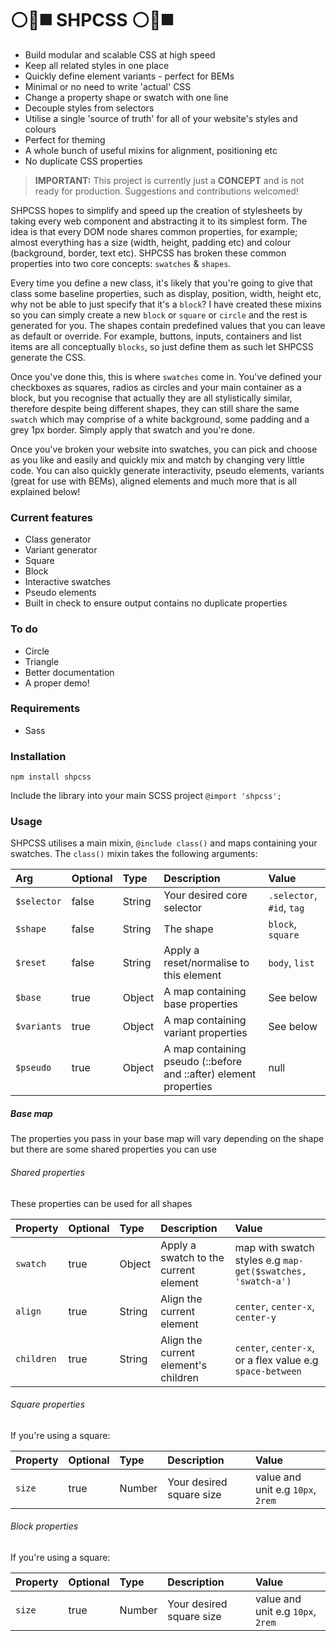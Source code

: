 # ⚪🔺◼️ SHPCSS ⚪🔺◼️

- Build modular and scalable CSS at high speed
- Keep all related styles in one place
- Quickly define element variants - perfect for BEMs
- Minimal or no need to write 'actual' CSS 
- Change a property shape or swatch with one line
- Decouple styles from selectors
- Utilise a single 'source of truth' for all of your website's styles and colours
- Perfect for theming
- A whole bunch of useful mixins for alignment, positioning etc
- No duplicate CSS properties

> **IMPORTANT:** This project is currently just a **CONCEPT** and is not ready for production. Suggestions and contributions welcomed!

SHPCSS hopes to simplify and speed up the creation of stylesheets by taking every web component and abstracting it to its simplest form. The idea is that every DOM node shares common properties, for example; almost everything has a size (width, height, padding etc) and colour (background, border, text etc). SHPCSS has broken these common properties into two core concepts: `swatches` & `shapes`.

Every time you define a new class, it's likely that you're going to give that class some baseline properties, such as display, position, width, height etc, why not be able to just specify that it's a `block`? I have created these mixins so you can simply create a new `block` or `square` or `circle` and the rest is generated for you. The shapes contain predefined values that you can leave as default or override. For example, buttons, inputs, containers and list items are all conceptually `blocks`, so just define them as such let SHPCSS generate the CSS. 

Once you've done this, this is where `swatches` come in. You've defined your checkboxes as squares, radios as circles and your main container as a block, but you recognise that actually they are all stylistically similar, therefore despite being different shapes, they can still share the same `swatch` which may comprise of a white background, some padding and a grey 1px border. Simply apply that swatch and you're done.

Once you've broken your website into swatches, you can pick and choose as you like and easily and quickly mix and match by changing very little code. You can also quickly generate interactivity, pseudo elements, variants (great for use with BEMs), aligned elements and much more that is all explained below!

### Current features
- Class generator
- Variant generator
- Square
- Block
- Interactive swatches
- Pseudo elements
- Built in check to ensure output contains no duplicate properties

### To do
- Circle
- Triangle
- Better documentation
- A proper demo!

### Requirements
- Sass

### Installation
`npm install shpcss`

Include the library into your main SCSS project
`@import 'shpcss';`

### Usage
SHPCSS utilises a main mixin, `@include class()` and maps containing your swatches. The `class()` mixin takes the following arguments:

| Arg | Optional | Type | Description | Value |
|:-|:-|:-|:-|:-|
| `$selector`| false | String | Your desired core selector | `.selector`, `#id`, `tag` |
| `$shape` | false | String | The shape | `block`, `square` |
| `$reset` | false | String | Apply a reset/normalise to this element | `body`, `list` |
| `$base` | true | Object | A map containing base properties | See below |
| `$variants` | true | Object | A map containing variant properties | See below |
| `$pseudo` | true | Object | A map containing pseudo (::before and ::after) element properties | null | See below |

##### Base map
The properties you pass in your base map will vary depending on the shape but there are some shared properties you can use
###### Shared properties
These properties can be used for all shapes

| Property | Optional | Type | Description | Value |
|:-|:-|:-|:-|:-|
| `swatch`| true | Object | Apply a swatch to the current element | map with swatch styles e.g `map-get($swatches, 'swatch-a')` |
| `align`| true | String | Align the current element | `center`, `center-x`, `center-y` |
| `children`| true | String | Align the current element's children | `center`, `center-x`, or a flex value e.g `space-between` |

###### Square properties
If you're using a square:

| Property | Optional | Type | Description | Value |
|:-|:-|:-|:-|:-|
| `size`| true | Number | Your desired square size | value and unit e.g `10px`, `2rem` |

###### Block properties
If you're using a square:

| Property | Optional | Type | Description | Value |
|:-|:-|:-|:-|:-|
| `size`| true | Number | Your desired square size | value and unit e.g `10px`, `2rem` |